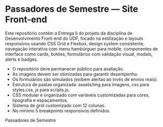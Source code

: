 # Passadores de Semestre — Site Front-end

Este repositório contém a Entrega II do projeto da disciplina de Desenvolvimento Front-end do UDF, focado na estilização e layouts responsivos usando CSS Grid e Flexbox, design system consistente, navegação interativa com menu hambúrguer para mobile, componentes de interface como cards, botões, formulários com validação visual, modals, alerts e badges.

- O repositório deve permanecer público para avaliação.
- As imagens devem ser otimizadas para garantir desempenho.
- Os formulários são simulados (exibem alertas ao invés de envios reais).
- Estrutura de pastas organizada: assets/img para imagens, css para styles.css, js para scripts.js.
- CSS modular e organizado com variáveis customizadas para cores, tipografia e espaçamentos.
- Sistema de grid customizado com 12 colunas.
- No mínimo 5 breakpoints responsivos definidos.

Passadores de Semestre